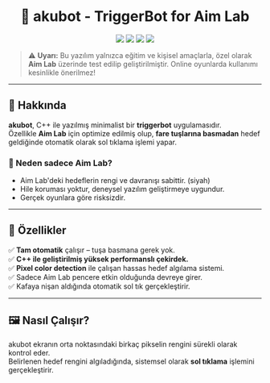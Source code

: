 <h1 align="center">🎯 akubot - TriggerBot for Aim Lab</h1>
<p align="center">
  <img src="https://img.shields.io/badge/Platform-PC-lightgrey?style=for-the-badge" />
  <img src="https://img.shields.io/badge/Language-C++-blue?style=for-the-badge&logo=c%2B%2B" />
  <img src="https://img.shields.io/badge/Target-Aim%20Lab-purple?style=for-the-badge" />
  <img src="https://img.shields.io/badge/Control-AutoFire-red?style=for-the-badge" />
</p>

> ⚠️ **Uyarı:** Bu yazılım yalnızca eğitim ve kişisel amaçlarla, özel olarak **Aim Lab** üzerinde test edilip geliştirilmiştir. Online oyunlarda kullanımı kesinlikle önerilmez!

---

## 🧠 Hakkında

**akubot**, C++ ile yazılmış minimalist bir **triggerbot** uygulamasıdır.  
Özellikle **Aim Lab** için optimize edilmiş olup, **fare tuşlarına basmadan** hedef geldiğinde otomatik olarak sol tıklama işlemi yapar.

### 🎯 Neden sadece Aim Lab?
- Aim Lab'deki hedeflerin rengi ve davranışı sabittir. (siyah)
- Hile koruması yoktur, deneysel yazılım geliştirmeye uygundur.
- Gerçek oyunlara göre risksizdir.
  
---

## 🚀 Özellikler

✅ **Tam otomatik** çalışır – tuşa basmana gerek yok.  
✅ **C++ ile geliştirilmiş yüksek performanslı çekirdek.**  
✅ **Pixel color detection** ile çalışan hassas hedef algılama sistemi.  
✅ Sadece Aim Lab pencere etkin olduğunda devreye girer.  
✅ Kafaya nişan aldığında otomatik sol tık gerçekleştirir.

---

## 🖼️ Nasıl Çalışır?

akubot ekranın orta noktasındaki birkaç pikselin rengini sürekli olarak kontrol eder.  
Belirlenen hedef rengini algıladığında, sistemsel olarak **sol tıklama** işlemini gerçekleştirir.

